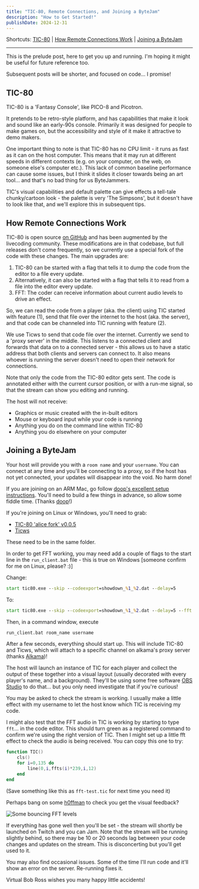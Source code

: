 ```yaml
---
title: "TIC-80, Remote Connections, and Joining a ByteJam"
description: "How to Get Started!"
publishDate: 2024-12-31
---
```

Shortcuts: [TIC-80](#TIC-80) | [How Remote Connections Work](#how-remote-connections-work) | [Joining a ByteJam](#joining-a-bytejam)

---

This is the prelude post, here to get you up and running. I'm hoping it might be useful for future reference too.

Subsequent posts will be shorter, and focused on code... I promise!

## TIC-80

TIC-80 is a 'Fantasy Console', like PICO-8 and Picotron.

It pretends to be retro-style platform, and has capabilities that make it look and sound like an early-90s console. Primarily it was designed for people to make games on, but the accessibility and style of it make it attractive to demo makers.

One important thing to note is that TIC-80 has no CPU limit - it runs as fast as it can on the host computer. This means that it may run at different speeds in different contexts (e.g. on your computer, on the web, on someone else's computer etc.). This lack of common baseline performance can cause some issues, but I think it slides it closer towards being an art tool... and that's no bad thing for us ByteJammers.

TIC's visual capabilities and default palette can give effects a tell-tale chunky/cartoon look - the palette is very 'The Simpsons', but it doesn't have to look like that, and we'll explore this in subsequent tips.

## How Remote Connections Work

TIC-80 is open source [on GitHub](https://github.com/nesbox/TIC-80) and has been augmented by the livecoding community. These modifications are in that codebase, but full releases don't come frequently, so we currently use a special fork of the code with these changes. The main upgrades are:

1. TIC-80 can be started with a flag that tells it to dump the code from the editor to a file every update.
2. Alternatively, it can also be started with a flag that tells it to read from a file into the editor every update.
3. FFT: The coder can receive information about current audio levels to drive an effect.

So, we can read the code from a player (aka. the client) using TIC started with feature (1), send that file over the internet to the host (aka. the server), and that code can be channeled into TIC running with feature (2).

We use Ticws to send that code file over the internet. Currently we send to a 'proxy server' in the middle. This listens to a connected client and forwards that data on to a connected server - this allows us to have a static address that both clients and servers can connect to. It also means whoever is running the server doesn't need to open their network for connections.

Note that only the code from the TIC-80 editor gets sent. The code is annotated either with the current cursor position, or with a run-me signal, so that the stream can show you editing and running.

The host will not receive:
- Graphics or music created with the in-built editors
- Mouse or keyboard input while your code is running
- Anything you do on the command line within TIC-80
- Anything you do elsewhere on your computer

## Joining a ByteJam

Your host will provide you with a `room name` and your `username`. You can connect at any time and you'll be connecting to a proxy, so if the host has not yet connected, your updates will disappear into the void. No harm done!

If you are joining on an ARM Mac, go follow [doop's excellent setup instructions](https://gist.github.com/doop/6c0f0783e4b613540cbadb37fc7a2be6). You'll need to build a few things in advance, so allow some fiddle time. (Thanks [doop](https://mastodon.social/@doop@octodon.social)!)

If you're joining on Linux or Windows, you'll need to grab:

- [TIC-80 'alice fork' v0.0.5](https://github.com/aliceisjustplaying/TIC-80/releases)
- [Ticws](https://github.com/totetmatt/ticws)

These need to be in the same folder.

In order to get FFT working, you may need add a couple of flags to the start line in the `run_client.bat` file - this is true on Windows [someone confirm for me on Linux, please? :)]

Change:

```bat
start tic80.exe --skip --codeexport=showdown_%1_%2.dat --delay=5
```

To:

```bat
start tic80.exe --skip --codeexport=showdown_%1_%2.dat --delay=5 --fft --fftcaptureplaybackdevices
```

Then, in a command window, execute

```cmd
run_client.bat room_name username
```

After a few seconds, everything should start up. This will include TIC-80 and Ticws, which will attach to a specific channel on alkama's proxy server (thanks [Alkama](https://alkama.com/))!

The host will launch an instance of TIC for each player and collect the output of these together into a visual layout (usually decorated with every player's name, and a background). They'll be using some free software [OBS Studio](https://obsproject.com/) to do that... but you only need investigate that if you're curious!

You may be asked to check the stream is working. I usually make a little effect with my username to let the host know which TIC is receiving my code.

I might also test that the FFT audio in TIC is working by starting to type `fft`... in the code editor. This should turn green as a registered command to confirm we're using the right version of TIC. Then I might set up a little fft effect to check the audio is being received. You can copy this one to try:

```lua
function TIC()
	cls()
	for i=0,135 do
		line(0,i,ffts(i)*239,i,12)
	end
end
```
(Save something like this as `fft-test.tic` for next time you need it)

Perhaps bang on some [h0ffman](https://soundcloud.com/h0ffman) to check you get the visual feedback?

![Some bouncing FFT levels](/image/fft-levels.gif)

If everything has gone well then you'll be set - the stream will shortly be launched on Twitch and you can Jam. Note that the stream will be running slightly behind, so there may be 10 or 20 seconds lag between your code changes and updates on the stream. This is disconcerting but you'll get used to it.

You may also find occasional issues. Some of the time I'll run code and it'll show an error on the server. Re-running fixes it.

Virtual Bob Ross wishes you many happy little accidents!

